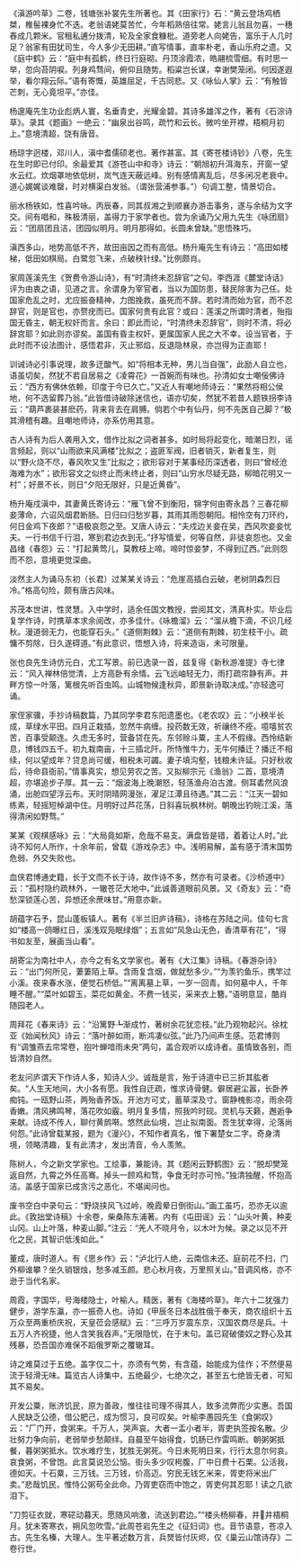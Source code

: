<!-- { "loadSidebar": true } -->
《滇游吟草》二卷，钱塘张补裳先生所著也。其《田家行》石：“黄云登场鸡栖桀，椎髻裸身忙不迭。老翁语姥莫苦忙，今年稻熟倍往常。姥言儿翁且勿喜，一穗舂成几颗米。官租私逋分拨清，轮及全家食糠枇。道旁老人向姥告，富乐于人几时足？翁家有田犹司生，今人多少无田耕。”直写情事，直率朴老，香山乐府之遗。又《庭中鹤》云：“庭中有孤鹤，终日行庭砌。丹顶涂霞浓，皓翮梳雪细。有时思一举，忽向苔阴唳。列身鸡骛间，俯仰且随势。稻粱岂长谋，幸谢樊笼闭。何因遂遐举，看尔翔云际。”语有寄慨，英雄屈足，千古同悲。又《咏仙人掌》云：“有触皆芒刺，无心竟坦平。”亦佳。

杨邃庵先生功业彪炳人寰，名垂青史，光耀金碧。其诗多雄浑之作，著有《石淙诗草》。录其《题画》一绝云：“幽泉出谷鸣，疏竹和云长。微吟坐开襟，梧桐月初上。”意境清超，饶有唐音。

杨琼字迥楼，邓川人，滇中耆儒硕老也。著作甚富。其《寄苍楼诗钞》八卷，先生在生时即已付印。余最爱其《游苍山中和寺》诗云：“朝旭初升洱海东，开窗一望水云红。炊烟罩地依低树，岚气连天蔽远峰。别有感情离乱后，尽多闲况老衰中。道心娓娓谈难罄，时对横渠白发翁。（谓张营浦参事。”）句调工整，情景切合。

丽水杨铁如，性喜吟咏。丙辰春，同其叔湘之到顺襄办游击事务，遂与余结为文字交。间有唱和，殊极清丽，盖得力于家学者也。尝为余诵乃父用九先生《咏团扇》云：“团扇团且洁，团园似明月。明月那得如，长圆未曾缺。”思悟殊巧。

滇西多山，地势高低不齐，故田亩因之而有高低。杨升庵先生有诗云：“高田如楼梯，低田如棋局。白鹭忽飞来，点破秧针绿。”比例颇肖。

家周莲溪先生《贺费令游山诗》，有“时清终未忍辞官”之句。李西涯《麓堂诗话》评为由衷之语，见道之言。余谓身为宰官者，当以为国防患，替民除害为己任。处国家危乱之时，尤应振奋精神，力图挽救，虽死而不辞。若时清而始为官，而不忍辞官，则是官也，亦赘疣而已。国家何贵有此官？或曰：莲溪之所谓时清者，殆指国无昏主，朝无权奸而言。余曰：即此而论，“时清终未忍辞官”，则时不清，将必辞宫耶？如此则亦谬矣。盖国有昏主权奸，更属国家人民之大不幸。设当官者，于此时而不设法图计，感悟君非，灭止邪焰，反退隐林泉，亦岂得为正直耶！

训诫诗必引事说理，故多迂酸气。如“将相本无种，男儿当自强”，此励人自立也，语虽切矣，然犹不若自居易之《凌霄花》一首婉而有味也。孙清如女士嘲佞佛诗云：“西方有佛休依赖，印度于今已久亡。”又近人有嘲地师诗云：“果然将相公侯地，何不选留葬乃翁。”此皆借诗破除迷信也，语亦切矣，然犹不若昔人题铁拐李诗云：“葫芦裹装甚麽药，背来背去在肩膊。倘若个中有仙丹，何不先医自己脚？”极其滑稽有趣。且嘲地师诗，亦系仿用其意。

古人诗有为后人袭用入文，借作比拟之词者甚多。如时局将起变化，暗潮日烈，谣言频起，则以“山雨欲来风满楼”比拟之；盗匪军阀，旧者销灭，新者复生，则以“野火烧不尽，春风吹又生”比拟之；欲形容对于某事经历深透者，则曰“曾经沧海难为水”；欲形容文之似终止而未终止者，则曰“山穷水尽疑无路，柳暗花明又一村”；好景不长，则日“夕阳无限好，只是近黄昏”。

杨升庵戍滇中，其妻黄氏寄诗云：“雁飞曾不到衡阳，锦字何由寄永昌？三春花柳妾薄命，六诏风烟君断肠。日归曰归愁岁暮，其雨其雨怨朝阳。相怜空有刀环约，何日金鸡下夜郎？”语极哀怨之至。又唐人诗云：“夫戍边关妾在吴，西风吹妾妾忧夫。一行书信千行泪，寒到君边衣到无。”抒写情爱，何等自然，非徒哀怨也。又金昌绪《春怨》云：“打起黄莺儿，莫教枝上啼。啼时惊妾梦，不得到辽西。”此则怨而不怨，意境更觉深曲。

淡然主人为诵马东初（长君）过某某关诗云：“危崖高插白云破，老树阴森烈日冷。”格高句险，颇有唐古风味。

苏茂本世讲，性灵慧。入中学时，适余任国文教授，尝阅其文，清真朴实。毕业后复学作诗，时携草本求余阅改，亦多佳什。《咏檐溜》云：“溜从檐下滴，不识几经秋。漫道弱无力，也能穿石头。”《道侧荆棘》云：“道侧有荆棘，初生枝干小。疏慵不剪除，日久遂碍道。”有此意识，悟想入诗，将来造诣，未可限量。

张也良先生诗仿元白，尤工写景。前已选录一首，兹复得《新秋游准提》寺七律云：“风入禅林倍觉清，上方高卧有余情。云飞远岫轻无力，雨打疏帘静有声。井畔方惊一叶落，篱根先听百虫鸣。山城物候逢秋异，即景新诗取决成。”亦轻逸可诵。

家侄家骥，手抄诗稿数篇，乃其同学李君东阳遗墨也。《老农叹》云：“小秧半长成，草绿水平田。四月正栽插，忽然牛病缠。投药数无效，祈禳终不痊。噫嘻贫农苦，百事受颠连。久虑无多时，营备贷在先。东邻赊斗粟，主人不假缘。西怜结新息，博钱四五千。初九栽南亩，十三插北阡。所恃惟牛力，无牛何播迁？播迁不相续，何以望成年？贷息尚可缓，租税未可蠲。妻子填沟壑，钱粮未许延。只好秋收后，待命县衙前。”情事真实，想见劳农之苦。又拟柳宗元《渔翁》二首，意境清超，亦堪追步子厚。其一云：“烟波海上晚潮怒，轻荡渔舟泊古渡。侧耳砉然风浪涌，出舱四望浮云布。天时阴晴网漫张，濯足江潭且待遇。”其二云：“江天一碧如练素，轻摇短棹湖中住。月明好过芦花荡，日斜喜玩枫林树。朝晚出钓皖江溪，落得清闲如野骛。”

某某《观棋感咏》云：“大局竟如斯，危哉不易支。满盘皆是错，着着让人时。”此诗不知何人所作，十余年前，曾载《游戏杂志》中。浅明易解，盖有感于清末国势危弱、外交失败也。

血侠君博通史籍，长于文而不长于诗，故作诗不多，然亦有可录者。《沙桥道中》云：“孤村隐约疏林外，一辙苍茫大地中。”此诚善道眼前风景。又《奇友》云：“奇愁深锁莲心苦，异想还余蔗味甘。”用意亦新。

胡蕴字石予，昆山蓬板镇人。著有《半兰旧庐诗稿》，诗格在苏陆之间。佳句七言如“楼高一鸽曝红日，溪浅双凫眠绿烟”；五言如“风急山无色，香清草有花”，“得书如友至，展画当山看”。

胡寄尘为南社中人，亦今之有名文学家也。著有《大江集》诗稿。《春游杂诗》云：“出门何所见，萋萋陌上草。含雨复含烟，做就愁多少。”“为羡钓鱼乐，携竿过小溪。夜来春水涨，便觉石桥低。”“离离墓上草，一岁一回青。如何墓中人，千年睡不醒。”“菜叶如碧玉，菜花如黄金。不费一钱买，采来衣上簪。”语明意显，酷肖随园老人。

周拜花《春来诗》云：“沿篱野┺渐成竹，著树余花犹恋枝。”此乃观物起兴。徐枕亚《始闻秋风》诗云：“落叶醉如雨，断鸿凄似弦。”此乃乃间声生感。范君博则有“调雏燕去帘常卷，抱叶蝉喑雨未央”两句，盖合观听以成诗者。虽情致各别，而皆清妙自然。

老友问庐谓天下作诗人多，知诗人少。诚哉是言，殆于诗道中已三折其肱者矣。“人生天地间，大小各有愿。我性自迂疏，惟求诗骨健。僻居避尘嚣，长卧养痴钝。一瓯野山茶，两殆香荞饭。开池方可丈，蓄草深及寸。窗静槐影凉，雨余荷香嫩。清风拂鸣琴，落花吹如霰。明月复多情，照我吟时砚。灵机与天籁，邂逅争来献。诗成不传人，聊付黄鹧啭。悠然此仙境，岂止拟南面。吾生犹幸得，沦落尚何怨。”此诗曾载某报，题为《漫兴》，不知作者真名，惟下署楚女二字。奇身清境，领略清趣，复有此清才，发出清音，令人羡煞。

陈树人，今之新文学家也。工绘事，兼能诗。其《题闲云野鹤图》云：“脱却樊笼返自然，九霄之外任高骞。掉头一顾鸡和骛，争食无时亦可怜。”独清独醒，怀抱高洁。盖感于国家已成贪污之恶化，不堪闻问也。

废书空白中录句云：“野烧挟风飞过岭，晚霞晕日倒街山。”画工虽巧，恐亦无以逾此。《敦拙堂诗稿》十余卷，柴桑陈东浦著。内有《屯田谣》云：“山头叶黄，种麦山冈。山上叶落，种麦山脚。”注云：“羌人不晓月令，以木叶为候。录之以见不开化之民，其智识低浅如此。”

董成，唐时道人。有《思乡作》云：“泸北行人绝，云南信未还。庭前花不扫，门外柳谁攀？坐久销银烛，愁多减玉颜。悲心秋月夜，万里照关山。”音调风格，亦不逊于当代名家。

周霞，字国华，号海楼隐士，叶榆人。精医，著有《海楼吟草》。年六十二犹强力健步，游学东瀛，亦一振奇人也。诗如《甲辰冬日本战胜俄于奉天，商农组织十五万众至两重桥庆祝，天皇莅会感赋》云：“三呼万岁震东京，汉国农商尽是兵。十五万人齐祝捷，他人含笑我吞声。”无限隐忧，在于末句。盖已窥破倭奴之野心及其残暴，恐吾国亦难保不蹈俄罗斯之覆辙耳。

诗之难莫过于五绝。盖字仅二十，亦须有气势，有含蕴，始能成为佳作；不然便易流于轻滑无味。篇览古人诗集中，五绝最少，七绝次之，甚至五七绝皆无者，可知其不易矣。

开发公粟，账济饥民，原为善政，惟往往司理不得其人，致多流弊而少实惠。吾国人民缺乏公德，借公肥己，成为惯习，良可叹矣。叶榆李愚园先生《食粥叹》云：“厂门开，食粥来。千万人，哭声哀。大者一盂小者半，胥吏执签按名散。少壮努力争向前，老弱举步愁颠绊。自晨至午始得食，饥肠已作雷鸣断。朝粥粥抵餐，暮粥粥抵水。饮水难疗生，犹胜无粥死。今日未死明日来，行行太息尔何哀。哀食粥，不曾饱。此言莫说恐公恼。街头多少叹枵腹，厂中日费十石栗。公活我，德如天。十石粟，三万钱。三万钱，价高迈。穷民无钱乞米来，胥吏将米出厂卖。”悲哉饥民，惟恃公粥苟全此命。乃胥吏窃而中饱之，胥吏何其忍耶！读之几欲泪下。

”刀剪征衣就，寒硭动暮天。愿随风响激，流送到君边。”“楼头杨柳春，井井梧桐月。犹未寄寒衣，朔风忽吹雪。”此周苍岩先生之《征妇词》也。音节语意，苍凉入古。先生名榛，大理人。生平著述数万言，兵燹皆付灰烬，仅《巢云山馆诗存》二卷行世。

